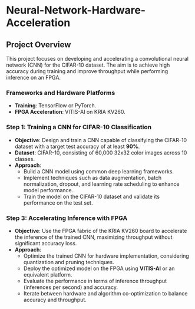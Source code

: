 # Neural-Network-Hardware-Acceleration

## Project Overview
This project focuses on developing and accelerating a convolutional neural network (CNN) for the CIFAR-10 dataset. The aim is to achieve high accuracy during training and improve throughput while performing inference on an FPGA.

### Frameworks and Hardware Platforms
- **Training**: TensorFlow or PyTorch.
- **FPGA Acceleration**: VITIS-AI on KRIA KV260.

### Step 1: Training a CNN for CIFAR-10 Classification
- **Objective**: Design and train a CNN capable of classifying the CIFAR-10 dataset with a target test accuracy of at least **90%**.
- **Dataset**: CIFAR-10, consisting of 60,000 32x32 color images across 10 classes.
- **Approach**:
  - Build a CNN model using common deep learning frameworks.
  - Implement techniques such as data augmentation, batch normalization, dropout, and learning rate scheduling to enhance model performance.
  - Train the model on the CIFAR-10 dataset and validate its performance on the test set.

### Step 3: Accelerating Inference with FPGA
- **Objective**: Use the FPGA fabric of the KRIA KV260 board to accelerate the inference of the trained CNN, maximizing throughput without significant accuracy loss.
- **Approach**:
  - Optimize the trained CNN for hardware implementation, considering quantization and pruning techniques.
  - Deploy the optimized model on the FPGA using **VITIS-AI** or an equivalent platform.
  - Evaluate the performance in terms of inference throughput (inferences per second) and accuracy.
  - Iterate between hardware and algorithm co-optimization to balance accuracy and throughput.




